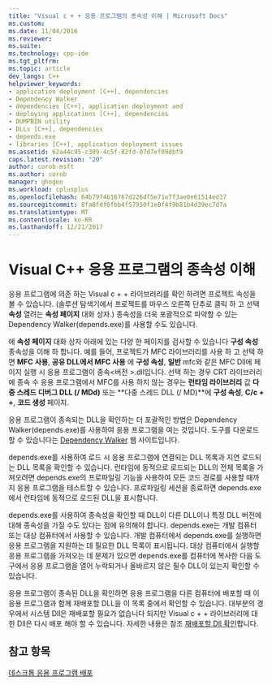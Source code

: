 ```yaml
---
title: "Visual c + + 응용 프로그램의 종속성 이해 | Microsoft Docs"
ms.custom: 
ms.date: 11/04/2016
ms.reviewer: 
ms.suite: 
ms.technology: cpp-ide
ms.tgt_pltfrm: 
ms.topic: article
dev_langs: C++
helpviewer_keywords:
- application deployment [C++], dependencies
- Dependency Walker
- dependencies [C++], application deployment and
- deploying applications [C++], dependencies
- DUMPBIN utility
- DLLs [C++], dependencies
- depends.exe
- libraries [C++], application deployment issues
ms.assetid: 62a44c95-c389-4c5f-82fd-07d7ef09dbf9
caps.latest.revision: "20"
author: corob-msft
ms.author: corob
manager: ghogen
ms.workload: cplusplus
ms.openlocfilehash: 64b7974b16767d226df5e71e7f3ae0e61514ed37
ms.sourcegitcommit: 8fa8fdf0fbb4f57950f1e8f4f9b81b4d39ec7d7a
ms.translationtype: MT
ms.contentlocale: ko-KR
ms.lasthandoff: 12/21/2017
---
```

# <a name="understanding-the-dependencies-of-a-visual-c-application"></a>Visual C++ 응용 프로그램의 종속성 이해
응용 프로그램에 의존 하는 Visual c + + 라이브러리를 확인 하려면 프로젝트 속성을 볼 수 있습니다. (솔루션 탐색기에서 프로젝트를 마우스 오른쪽 단추로 클릭 하 고 선택 **속성** 열려는 **속성 페이지** 대화 상자.) 종속성을 더욱 포괄적으로 파악할 수 있는 Dependency Walker(depends.exe)를 사용할 수도 있습니다.  
  
 에 **속성 페이지** 대화 상자 아래에 있는 다양 한 페이지를 검사할 수 있습니다 **구성 속성** 종속성을 이해 하 합니다. 예를 들어, 프로젝트가 MFC 라이브러리를 사용 하 고 선택 하면 **MFC 사용**, **공유 DLL에서 MFC 사용** 에 **구성 속성**, **일반**  mfc와 같은 MFC Dll에 페이지 실행 시 응용 프로그램이 종속\<버전 >.dll입니다. 선택 하는 경우 CRT 라이브러리에 종속 수 응용 프로그램에서 MFC를 사용 하지 않는 경우는 **런타임 라이브러리** 값 **다중 스레드 디버그 DLL (/ MDd)** 또는 **다중 스레드 DLL (/ MD)**에 **구성 속성**, **C/c + +**, **코드 생성** 페이지.  
  
 응용 프로그램이 종속되는 DLL을 확인하는 더 포괄적인 방법은 Dependency Walker(depends.exe)를 사용하여 응용 프로그램을 여는 것입니다. 도구를 다운로드할 수 있습니다는 [Dependency Walker](http://go.microsoft.com/fwlink/p/?LinkId=132640) 웹 사이트입니다.  
  
 depends.exe를 사용하여 로드 시 응용 프로그램에 연결되는 DLL 목록과 지연 로드되는 DLL 목록을 확인할 수 있습니다. 런타임에 동적으로 로드되는 DLL의 전체 목록을 가져오려면 depends.exe의 프로파일링 기능을 사용하여 모든 코드 경로를 사용할 때까지 응용 프로그램을 테스트할 수 있습니다. 프로파일링 세션을 종료하면 depends.exe에서 런타임에 동적으로 로드된 DLL을 표시합니다.  
  
 depends.exe를 사용하여 종속성을 확인할 때 DLL이 다른 DLL이나 특정 DLL 버전에 대해 종속성을 가질 수도 있다는 점에 유의해야 합니다. depends.exe는 개발 컴퓨터 또는 대상 컴퓨터에서 사용할 수 있습니다. 개발 컴퓨터에서 depends.exe를 실행하면 응용 프로그램을 지원하는 데 필요한 DLL 목록이 표시됩니다. 대상 컴퓨터에서 실행할 응용 프로그램을 가져오는 데 문제가 있으면 depends.exe를 컴퓨터에 복사한 다음 도구에서 응용 프로그램을 열어 누락되거나 올바르지 않은 필수 DLL이 있는지 확인할 수 있습니다.  
  
 응용 프로그램이 종속된 DLL을 확인하면 응용 프로그램을 다른 컴퓨터에 배포할 때 이 응용 프로그램과 함께 재배포할 DLL을 이 목록 중에서 확인할 수 있습니다. 대부분의 경우에서 시스템 Dll은 재배포할 필요가 없습니다 되지만 Visual c + + 라이브러리에 대 한 Dll은 다시 배포 해야 할 수 있습니다. 자세한 내용은 참조 [재배포할 Dll 확인](../ide/determining-which-dlls-to-redistribute.md)합니다.  
  
## <a name="see-also"></a>참고 항목  
 [데스크톱 응용 프로그램 배포](../ide/deploying-native-desktop-applications-visual-cpp.md)